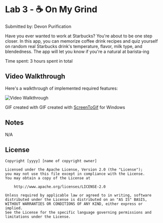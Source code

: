 # Lab 3 - ☕ On My Grind

Submitted by: Devon Purification

Have you ever wanted to work at Starbucks? You're about to be one step closer. In this app, you can memorize coffee drink recipes and quiz yourself on random real Starbucks drink's temperature, flavor, milk type, and blendedness. The app will let you know if you're a natural at barista-ing

Time spent: 3 hours spent in total

## Video Walkthrough

Here's a walkthrough of implemented required features:

![Video Walkthrough](https://github.com/xPurification/COP_4808/tree/main/barista-app/Lab3_Barista.gif)

<!-- Replace this with whatever GIF tool you used! -->
GIF created with GIF created with [ScreenToGif](https://www.screentogif.com/) for Windows

## Notes

N/A

## License

    Copyright [yyyy] [name of copyright owner]

    Licensed under the Apache License, Version 2.0 (the "License");
    you may not use this file except in compliance with the License.
    You may obtain a copy of the License at

        http://www.apache.org/licenses/LICENSE-2.0

    Unless required by applicable law or agreed to in writing, software
    distributed under the License is distributed on an "AS IS" BASIS,
    WITHOUT WARRANTIES OR CONDITIONS OF ANY KIND, either express or implied.
    See the License for the specific language governing permissions and
    limitations under the License.
